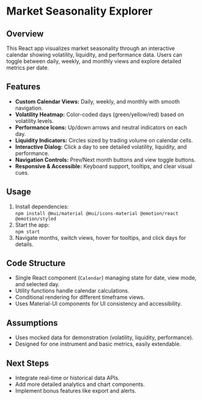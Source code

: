 # Market Seasonality Explorer

## Overview  
This React app visualizes market seasonality through an interactive calendar showing volatility, liquidity, and performance data. Users can toggle between daily, weekly, and monthly views and explore detailed metrics per date.

## Features  
- **Custom Calendar Views:** Daily, weekly, and monthly with smooth navigation.  
- **Volatility Heatmap:** Color-coded days (green/yellow/red) based on volatility levels.  
- **Performance Icons:** Up/down arrows and neutral indicators on each day.  
- **Liquidity Indicators:** Circles sized by trading volume on calendar cells.  
- **Interactive Dialog:** Click a day to see detailed volatility, liquidity, and performance.  
- **Navigation Controls:** Prev/Next month buttons and view toggle buttons.  
- **Responsive & Accessible:** Keyboard support, tooltips, and clear visual cues.

## Usage  
1. Install dependencies:  
   `npm install @mui/material @mui/icons-material @emotion/react @emotion/styled`  
2. Start the app:  
   `npm start`  
3. Navigate months, switch views, hover for tooltips, and click days for details.

## Code Structure  
- Single React component (`Calendar`) managing state for date, view mode, and selected day.  
- Utility functions handle calendar calculations.  
- Conditional rendering for different timeframe views.  
- Uses Material-UI components for UI consistency and accessibility.

## Assumptions  
- Uses mocked data for demonstration (volatility, liquidity, performance).  
- Designed for one instrument and basic metrics, easily extendable.  

## Next Steps  
- Integrate real-time or historical data APIs.  
- Add more detailed analytics and chart components.  
- Implement bonus features like export and alerts.
